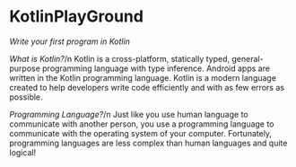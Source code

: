 # **KotlinPlayGround**
*Write your first program in Kotlin*

*What is Kotlin?*/n
Kotlin is a cross-platform, statically typed, general-purpose programming language with type inference.
Android apps are written in the Kotlin programming language. Kotlin is a modern language created to help developers write code efficiently and with as few errors as possible.

*Programming Language?*/n
Just like you use human language to communicate with another person, you use a programming language to communicate with the operating system of your computer. Fortunately, programming languages are less complex than human languages and quite logical!

